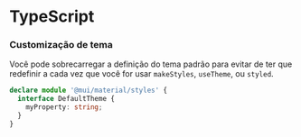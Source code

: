 # TypeScript

### Customização de tema

Você pode sobrecarregar a definição do tema padrão para evitar de ter que redefinir a cada vez que você for usar `makeStyles`, `useTheme`, ou `styled`.

```typescript
declare module '@mui/material/styles' {
  interface DefaultTheme {
    myProperty: string;
  }
}
```
